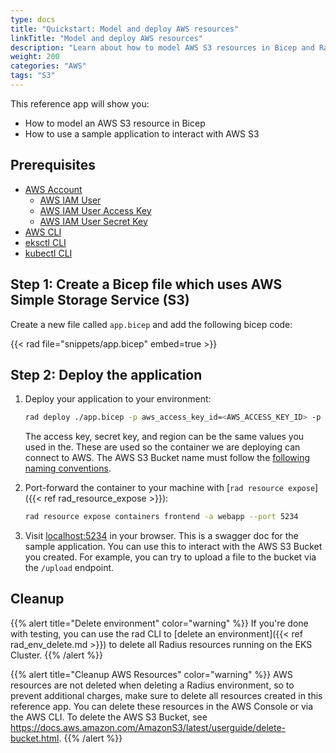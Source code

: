 ```yaml
---
type: docs
title: "Quickstart: Model and deploy AWS resources"
linkTitle: "Model and deploy AWS resources"
description: "Learn about how to model AWS S3 resources in Bicep and Radius"
weight: 200
categories: "AWS"
tags: "S3"
---
```


This reference app will show you:

* How to model an AWS S3 resource in Bicep
* How to use a sample application to interact with AWS S3

## Prerequisites
- [AWS Account](https://aws.amazon.com/premiumsupport/knowledge-center/create-and-activate-aws-account/)
    - [AWS IAM User](https://docs.aws.amazon.com/IAM/latest/UserGuide/id_users_create.html)
    - [AWS IAM User Access Key](https://docs.aws.amazon.com/IAM/latest/UserGuide/id_credentials_access-keys.html#Using_CreateAccessKey)
    - [AWS IAM User Secret Key](https://docs.aws.amazon.com/IAM/latest/UserGuide/id_credentials_access-keys.html#Using_CreateAccessKey)
- [AWS CLI](https://docs.aws.amazon.com/cli/latest/userguide/install-cliv2.html)
- [eksctl CLI](https://docs.aws.amazon.com/eks/latest/userguide/eksctl.html)
- [kubectl CLI](https://kubernetes.io/docs/tasks/tools/install-kubectl/)  


## Step 1: Create a Bicep file which uses AWS Simple Storage Service (S3)

Create a new file called `app.bicep` and add the following bicep code:

{{< rad file="snippets/app.bicep" embed=true >}}

## Step 2: Deploy the application

1. Deploy your application to your environment:

    ```bash
    rad deploy ./app.bicep -p aws_access_key_id=<AWS_ACCESS_KEY_ID> -p aws_secret_access_key=<AWS_SECRET_ACCESS_KEY> -p aws_region=<REGION> -p bucket=<BUCKET_NAME>
    ```

    The access key, secret key, and region can be the same values you used in the. These are used so the container we are deploying can connect to AWS. The AWS S3 Bucket name must follow the [following naming conventions](https://docs.aws.amazon.com/AmazonS3/latest/userguide/bucketnamingrules.html).

1. Port-forward the container to your machine with [`rad resource expose`]({{< ref rad_resource_expose >}}):

    ```bash
    rad resource expose containers frontend -a webapp --port 5234
    ```

1. Visit [localhost:5234](http://localhost:5234/swagger/index.html) in your browser. This is a swagger doc for the sample application. You can use this to interact with the AWS S3 Bucket you created. For example, you can try to upload a file to the bucket via the `/upload` endpoint.


## Cleanup

{{% alert title="Delete environment" color="warning" %}}
If you're done with testing, you can use the rad CLI to [delete an environment]({{< ref rad_env_delete.md >}}) to delete all Radius resources running on the EKS Cluster.
{{% /alert %}}

{{% alert title="Cleanup AWS Resources" color="warning" %}}
AWS resources are not deleted when deleting a Radius environment, so to prevent additional charges, make sure to delete all resources created in this reference app. You can delete these resources in the AWS Console or via the AWS CLI. To delete the AWS S3 Bucket, see https://docs.aws.amazon.com/AmazonS3/latest/userguide/delete-bucket.html.
{{% /alert %}}
